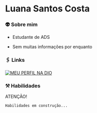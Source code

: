 # Luana Santos Costa


### 👽 Sobre mim
   - Estudante de ADS

   - Sem muitas informações por enquanto 


### 🖇️ Links

 [![MEU PERFIL NA DIO](https://camo.githubusercontent.com/5ab7a221b534e8c6760bed4666dc9ac930f63b9e2eeda14923af266b49543d27/68747470733a2f2f696d672e736869656c64732e696f2f62616467652f2d4d657525323050657266696c2532306e6125323044494f2d3330413344433f7374796c653d666f722d7468652d6261646765)](https://www.dio.me/users/luanasantoscosta101)


### ⚒️ Habilidades

ATENÇÃO!

    Habilidades em construção...

